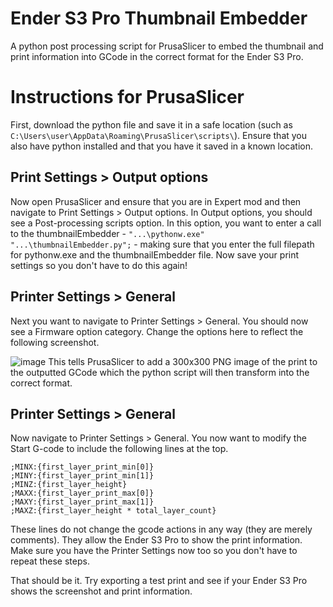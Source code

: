 # Ender S3 Pro Thumbnail Embedder
A python post processing script for PrusaSlicer to embed the thumbnail and print information into GCode in the correct format for the Ender S3 Pro.

# Instructions for PrusaSlicer
First, download the python file and save it in a safe location (such as `C:\Users\user\AppData\Roaming\PrusaSlicer\scripts\`).
Ensure that you also have python installed and that you have it saved in a known location.

## Print Settings > Output options
Now open PrusaSlicer and ensure that you are in Expert mod and then navigate to Print Settings > Output options.
In Output options, you should see a Post-processing scripts option. In this option, you want to enter a call to the thumbnailEmbedder - 
`"...\pythonw.exe"  "...\thumbnailEmbedder.py";` - making sure that you enter the full filepath for pythonw.exe and the thumbnailEmbedder file.
Now save your print settings so you don't have to do this again!

## Printer Settings > General
Next you want to navigate to Printer Settings > General. You should now see a Firmware option category. Change the options here to reflect the following screenshot.

![image](https://github.com/rowan-gray/EnderS3ProThumbnailEmbedder/assets/63951256/7fefc5c4-7184-4903-96ef-005672770629)
This tells PrusaSlicer to add a 300x300 PNG image of the print to the outputted GCode which the python script will then transform into the correct format.

## Printer Settings > General
Now navigate to Printer Settings > General. You now want to modify the Start G-code to include the following lines at the top.
```
;MINX:{first_layer_print_min[0]}
;MINY:{first_layer_print_min[1]}
;MINZ:{first_layer_height}
;MAXX:{first_layer_print_max[0]}
;MAXY:{first_layer_print_max[1]}
;MAXZ:{first_layer_height * total_layer_count}
```
These lines do not change the gcode actions in any way (they are merely comments). They allow the Ender S3 Pro to show the print information.
Make sure you have the Printer Settings now too so you don't have to repeat these steps.

That should be it. Try exporting a test print and see if your Ender S3 Pro shows the screenshot and print information.

